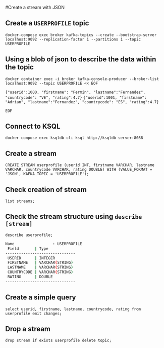 #Create a stream with JSON

## Create a `USERPROFILE` topic
`docker-compose exec broker kafka-topics --create --bootstrap-server localhost:9092 --replication-factor 1 --partitions 1 --topic USERPROFILE`

## Using a blob of json to describe the data within the topic
`docker container exec -i broker kafka-console-producer --broker-list localhost:9092 --topic USERPROFILE << EOF` 

`{"userid":1000, "firstname": "Fermin", "lastname":"Fernandez", "countrycode": "VE", "rating":4.7}`
`{"userid":1001, "firstname": "Adrian", "lastname":"Fernandez", "countrycode": "ES", "rating":4.7}`

`EOF`

## Connect to KSQL
`docker-compose exec ksqldb-cli ksql http://ksqldb-server:8088`

## Create a stream
`CREATE STREAM userprofile (userid INT, firstname VARCHAR, lastname VARCHAR, countrycode VARCHAR, rating DOUBLE) WITH (VALUE_FORMAT = 'JSON', KAFKA_TOPIC = 'USERPROFILE');`

## Check creation of stream
`list streams;`

## Check the stream structure using `describe [stream]`
`describe userprofile;`

```bash
Name                 : USERPROFILE
 Field       | Type            
-------------------------------
 USERID      | INTEGER         
 FIRSTNAME   | VARCHAR(STRING) 
 LASTNAME    | VARCHAR(STRING) 
 COUNTRYCODE | VARCHAR(STRING) 
 RATING      | DOUBLE          
-------------------------------
```

## Create a simple query
`select userid, firstname, lastname, countrycode, rating from userprofile emit changes;`

## Drop a stream
`drop stream if exists userprofile delete topic;`
